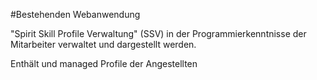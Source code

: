 #Bestehenden Webanwendung 

"Spirit Skill Profile Verwaltung" (SSV) in der Programmierkenntnisse der Mitarbeiter verwaltet und dargestellt werden.

Enthält und managed Profile der Angestellten